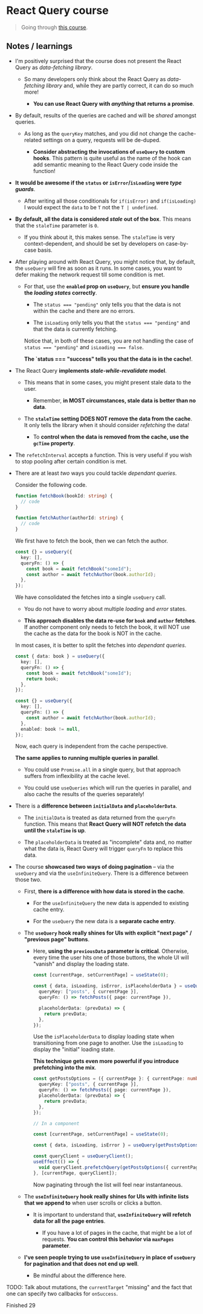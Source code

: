 # React Query course

> Going through [this course](https://ui.dev/c/react-query).

## Notes / learnings

- I'm positively surprised that the course does not present the React Query as _data-fetching library_.

  - So many developers only think about the React Query as _data-fetching library_ and, while they are partly correct, it can do so much more!

    - **You can use React Query with _anything_ that returns a promise**.

- By default, results of the queries are cached and will be _shared_ amongst queries.

  - As long as the `queryKey` matches, and you did not change the cache-related settings on a query, requests will be de-duped.

    - **Consider abstracting the invocations of `useQuery` to custom hooks**. This pattern is quite useful as the name of the hook can add semantic meaning to the React Query code inside the function!

- **It would be awesome if the `status` or `isError`/`isLoading` were _type guards_**.

  - After writing all those conditionals for `if(isError)` and `if(isLoading)` I would expect the `data` to be `T` not the `T | undefined`.

- **By default, all the data is considered _stale_ out of the box**. This means that the `staleTime` parameter is `0`.

  - If you think about it, this makes sense. The `staleTime` is very context-dependent, and should be set by developers on case-by-case basis.

- After playing around with React Query, you might notice that, by default, the `useQuery` will fire as soon as it runs. In some cases, you want to defer making the network request till some condition is met.

  - For that, use the **`enabled` prop on `useQuery`**, but **ensure you handle the _loading states_ correctly**.

    - The `status === "pending"` only tells you that the data is not within the cache and there are no errors.

    - The `isLoading` only tells you that the `status === "pending"` and that the data is currently fetching.

    Notice that, in both of these cases, you are not handling the case of `status === "pending"` and `isLoading === false`.

    **The `status === "success" tells you that the data is in the cache!**.

- The React Query **implements _stale-while-revalidate_ model**.

  - This means that in some cases, you might present stale data to the user.

    - Remember, **in MOST circumstances, stale data is better than no data**.

  - The **`staleTime` setting DOES NOT remove the data from the cache**. It only tells the library when it should consider _refetching_ the data!

    - To **control when the data is removed from the cache, use the `gcTime` property**.

- The `refetchInterval` accepts a function. This is very useful if you wish to stop pooling after certain condition is met.

- There are at least _two_ ways you could tackle _dependant queries_.

  Consider the following code.

  ```ts
  function fetchBook(bookId: string) {
    // code
  }

  function fetchAuthor(authorId: string) {
    // code
  }
  ```

  We first have to fetch the book, then we can fetch the author.

  ```ts
  const {} = useQuery({
    key: [],
    queryFn: () => {
      const book = await fetchBook("someId");
      const author = await fetchAuthor(book.authorId);
    },
  });
  ```

  We have consolidated the fetches into a single `useQuery` call.

  - You do not have to worry about multiple _loading_ and _error_ states.

  - **This approach disables the data re-use for `book` and `author` fetches**. If another component only needs to fetch the book, it will NOT use the cache as the data for the book is NOT in the cache.

  In most cases, it is better to split the fetches into _dependant queries_.

  ```ts
  const { data: book } = useQuery({
    key: [],
    queryFn: () => {
      const book = await fetchBook("someId");
      return book;
    },
  });

  const {} = useQuery({
    key: [],
    queryFn: () => {
      const author = await fetchAuthor(book.authorId);
    },
    enabled: book != null,
  });
  ```

  Now, each query is independent from the cache perspective.

  **The same applies to running multiple queries in parallel**.

  - You could use `Promise.all` in a single query, but that approach suffers from inflexibility at the cache level.

  - You could use `useQueries` which will run the queries in parallel, and also cache the results of the queries separately!

- There is a **difference between `initialData` and `placeholderData`**.

  - The `initialData` is treated as data returned from the `queryFn` function. This means that **React Query will NOT refetch the data until the `staleTime` is up**.

  - The `placeholderData` is treated as "incomplete" data and, no matter what the data is, React Query will trigger `queryFn` to replace this data.

- The course **showcased two ways of doing pagination** – via the `useQuery` and via the `useInfiniteQuery`. There is a difference between those two.

  - First, **there is a difference with how data is stored in the cache**.

    - For the `useInfiniteQuery` the new data is appended to existing cache entry.

    - For the `useQuery` the new data is a **separate cache entry**.

  - The **`useQuery` hook really shines for UIs with explicit "next page" / "previous page" buttons**.

    - Here, **using the `previousData` parameter is critical**. Otherwise, every time the user hits one of those buttons, the whole UI will "vanish" and display the loading state.

      ```ts
      const [currentPage, setCurrentPage] = useState(0);

      const { data, isLoading, isError, isPlaceholderData } = useQuery({
        queryKey: ["posts", { currentPage }],
        queryFn: () => fetchPosts({ page: currentPage }),

        placeholderData: (prevData) => {
          return prevData;
        },
      });
      ```

      Use the `isPlaceholderData` to display loading state when transitioning from one page to another. Use the `isLoading` to display the "initial" loading state.

      **This technique gets even more powerful if you introduce prefetching into the mix**.

      ```ts
      const getPostsOptions = ({ currentPage }: { currentPage: number }) => ({
        queryKey: ["posts", { currentPage }],
        queryFn: () => fetchPosts({ page: currentPage }),
        placeholderData: (prevData) => {
          return prevData;
        },
      });

      // In a component

      const [currentPage, setCurrentPage] = useState(0);

      const { data, isLoading, isError } = useQuery(getPostsOptions({ currentPage }));

      const queryClient = useQueryClient();
      useEffect(() => {
        void queryClient.prefetchQuery(getPostsOptions({ currentPage: currentPage + 1 }));
      }, [currentPage, queryClient]);
      ```

      Now paginating through the list will feel near instantaneous.

  - The **`useInfiniteQuery` hook really shines for UIs with infinite lists that we append to** when user scrolls or clicks a button.

    - It is important to understand that, **`useInfiniteQuery` will refetch data for all the page entries**.

      - If you have a lot of pages in the cache, that might be a lot of requests. **You can control this behavior via `maxPages` parameter**.

  - **I've seen people trying to use `useInfiniteQuery` in place of `useQuery` for pagination and that does not end up well**.

    - Be mindful about the difference here.

TODO: Talk about mutations, the `currentTarget` "missing" and the fact that one can specify two callbacks for `onSuccess`.

Finished 29
